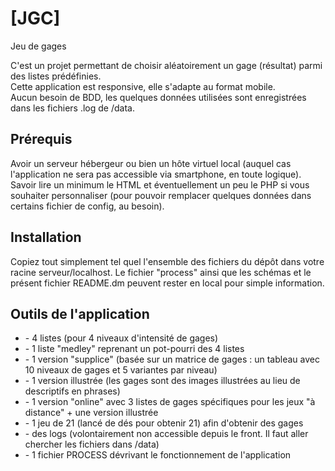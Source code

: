 # [JGC]
Jeu de gages

C'est un projet permettant de choisir aléatoirement un gage (résultat) parmi des listes prédéfinies.<br>
Cette application est responsive, elle s'adapte au format mobile.<br>
Aucun besoin de BDD, les quelques données utilisées sont enregistrées dans les fichiers .log de /data.

<h2> Prérequis </h2>
Avoir un serveur hébergeur ou bien un hôte virtuel local (auquel cas l'application ne sera pas accessible via smartphone, en toute logique).<br>
Savoir lire un minimum le HTML et éventuellement un peu le PHP si vous souhaiter personnaliser (pour pouvoir remplacer quelques données dans certains fichier de config, au besoin).

<h2> Installation </h2>
Copiez tout simplement tel quel l'ensemble des fichiers du dépôt dans votre racine serveur/localhost.
Le fichier "process" ainsi que les schémas et le présent fichier README.dm peuvent rester en local pour simple information.

<h2>Outils de l'application </h2><ul>
<li>- 4 listes (pour 4 niveaux d'intensité de gages)</li>
<li>- 1 liste "medley" reprenant un pot-pourri des 4 listes</li>
<li>- 1 version "supplice" (basée sur un matrice de gages : un tableau avec 10 niveaux de gages et 5 variantes par niveau)</li>
<li>- 1 version illustrée (les gages sont des images illustrées au lieu de descriptifs en phrases)</li>
<li>- 1 version "online" avec 3 listes de gages spécifiques pour les jeux "à distance" + une version illustrée</li>
<li>- 1 jeu de 21 (lancé de dés pour obtenir 21) afin d'obtenir des gages</li>
<li>- des logs (volontairement non accessible depuis le front. Il faut aller chercher les fichiers dans /data)</li>
<li>- 1 fichier PROCESS dévrivant le fonctionnement de l'application</li>
</ul>
